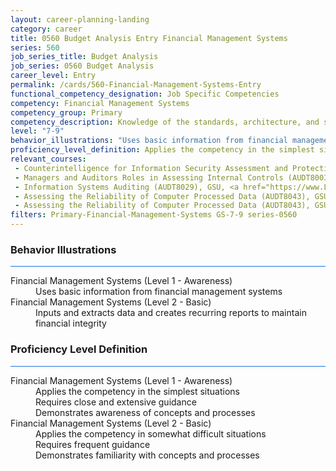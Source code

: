 ```yaml
---
layout: career-planning-landing
category: career
title: 0560 Budget Analysis Entry Financial Management Systems
series: 560
job_series_title: Budget Analysis
job_series: 0560 Budget Analysis
career_level: Entry
permalink: /cards/560-Financial-Management-Systems-Entry
functional_competency_designation: Job Specific Competencies
competency: Financial Management Systems
competency_group: Primary
competency_description: Knowledge of the standards, architecture, and specifications of automated financial systems, including source documents, system flows, system interfaces, and related internal controls
level: "7-9"
behavior_illustrations: "Uses basic information from financial management systems ? Inputs and extracts data and creates recurring reports to maintain financial integrity"
proficiency_level_definition: Applies the competency in the simplest situations ? Requires close and extensive guidance ? Demonstrates awareness of concepts and processes ? Applies the competency in somewhat difficult situations ? Requires frequent guidance ? Demonstrates familiarity with concepts and processes 
relevant_courses: 
 - Counterintelligence for Information Security Assessment and Protection (AUDT7200), GSU, <a href="https://www.LearnAtGSUSA.com/AUDT7203">https://www.LearnAtGSUSA.com/AUDT7203</a>
 - Managers and Auditors Roles in Assessing Internal Controls (AUDT8003), GSU, <a href="https://www.LearnAtGSUSA.com/AUDT8006">https://www.LearnAtGSUSA.com/AUDT8006</a>
 - Information Systems Auditing (AUDT8029), GSU, <a href="https://www.LearnAtGSUSA.com/AUDT8032">https://www.LearnAtGSUSA.com/AUDT8032</a>
 - Assessing the Reliability of Computer Processed Data (AUDT8043), GSU, <a href="https://www.LearnAtGSUSA.com/AUDT8046">https://www.LearnAtGSUSA.com/AUDT8046</a>
 - Assessing the Reliability of Computer Processed Data (AUDT8043), GSU, <a href="https://www.LearnAtGSUSA.com/AUDT8050">https://www.LearnAtGSUSA.com/AUDT8050</a>
filters: Primary-Financial-Management-Systems GS-7-9 series-0560
---
```


<div class="desktop:grid-col-6 margin-y-3">
  <div class="border-top-2 bg-white padding-3 shadow-5 height-full members-hover border-1px button-border border-top-blue radius-lg card-text-color">
    <h3>Behavior Illustrations</h3>
    <hr style="background-color: #1b74e0 !important;"/>
    <dl class="text-base card-content-color"><dt>Financial Management Systems (Level 1 - Awareness)</dt><dd>Uses basic information from financial management systems</dd><dt>Financial Management Systems (Level 2 - Basic)</dt><dd>Inputs and extracts data and creates recurring reports to maintain financial integrity</dd></dl>
  </div>
</div>
<div class="desktop:grid-col-6 margin-y-3">
  <div class="border-top-2 bg-white padding-3 shadow-5 height-full members-hover border-1px button-border border-top-blue radius-lg card-text-color">
    <h3>Proficiency Level Definition</h3>
     <hr style="background-color: #1b74e0 !important;"/>
    <dl class="text-base card-content-color"><dt>Financial Management Systems (Level 1 - Awareness)</dt><dd>Applies the competency in the simplest situations </dd><dd> Requires close and extensive guidance </dd><dd> Demonstrates awareness of concepts and processes</dd><dt>Financial Management Systems (Level 2 - Basic)</dt><dd>Applies the competency in somewhat difficult situations </dd><dd> Requires frequent guidance </dd><dd> Demonstrates familiarity with concepts and processes </dd></dl>
  </div>
</div>